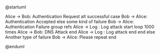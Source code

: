 @startuml

Alice -> Bob: Authentication Request
alt successful case
    Bob -> Alice: Authentication Accepted
    else some kind of failure
        Bob -> Alice: Authentication Failure
        group refs
            Alice -> Log : Log attack start
            loop 1000 times
                Alice -> Bob: DNS Attack
            end
            Alice -> Log : Log attack 
        end
    end
    else Another type of failure
    Bob -> Alice: Please repeat
end


@enduml